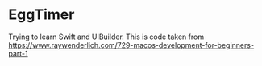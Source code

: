 # EggTimer

Trying to learn Swift and UIBuilder. This is code taken from https://www.raywenderlich.com/729-macos-development-for-beginners-part-1

